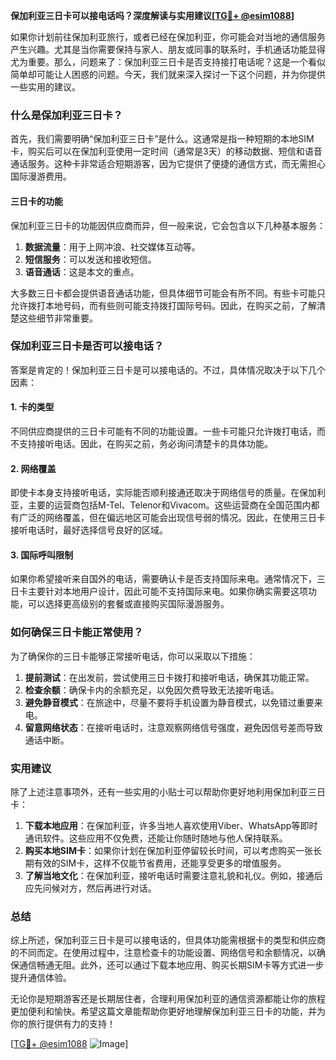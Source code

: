 **保加利亚三日卡可以接电话吗？深度解读与实用建议[[TG💪+ @esim1088](https://t.me/s/esim1088)]**

如果你计划前往保加利亚旅行，或者已经在保加利亚，你可能会对当地的通信服务产生兴趣。尤其是当你需要保持与家人、朋友或同事的联系时，手机通话功能显得尤为重要。那么，问题来了：保加利亚三日卡是否支持接打电话呢？这是一个看似简单却可能让人困惑的问题。今天，我们就来深入探讨一下这个问题，并为你提供一些实用的建议。

### 什么是保加利亚三日卡？

首先，我们需要明确“保加利亚三日卡”是什么。这通常是指一种短期的本地SIM卡，购买后可以在保加利亚使用一定时间（通常是3天）的移动数据、短信和语音通话服务。这种卡非常适合短期游客，因为它提供了便捷的通信方式，而无需担心国际漫游费用。

#### 三日卡的功能

保加利亚三日卡的功能因供应商而异，但一般来说，它会包含以下几种基本服务：

1. **数据流量**：用于上网冲浪、社交媒体互动等。
2. **短信服务**：可以发送和接收短信。
3. **语音通话**：这是本文的重点。

大多数三日卡都会提供语音通话功能，但具体细节可能会有所不同。有些卡可能只允许拨打本地号码，而有些则可能支持拨打国际号码。因此，在购买之前，了解清楚这些细节非常重要。

### 保加利亚三日卡是否可以接电话？

答案是肯定的！保加利亚三日卡是可以接电话的。不过，具体情况取决于以下几个因素：

#### 1. 卡的类型

不同供应商提供的三日卡可能有不同的功能设置。一些卡可能只允许拨打电话，而不支持接听电话。因此，在购买之前，务必询问清楚卡的具体功能。

#### 2. 网络覆盖

即使卡本身支持接听电话，实际能否顺利接通还取决于网络信号的质量。在保加利亚，主要的运营商包括M-Tel、Telenor和Vivacom。这些运营商在全国范围内都有广泛的网络覆盖，但在偏远地区可能会出现信号弱的情况。因此，在使用三日卡接听电话时，最好选择信号良好的区域。

#### 3. 国际呼叫限制

如果你希望接听来自国外的电话，需要确认卡是否支持国际来电。通常情况下，三日卡主要针对本地用户设计，因此可能不支持国际来电。如果你确实需要这项功能，可以选择更高级别的套餐或直接购买国际漫游服务。

### 如何确保三日卡能正常使用？

为了确保你的三日卡能够正常接听电话，你可以采取以下措施：

1. **提前测试**：在出发前，尝试使用三日卡拨打和接听电话，确保其功能正常。
2. **检查余额**：确保卡内的余额充足，以免因欠费导致无法接听电话。
3. **避免静音模式**：在旅途中，尽量不要将手机设置为静音模式，以免错过重要来电。
4. **留意网络状态**：在接听电话时，注意观察网络信号强度，避免因信号差而导致通话中断。

### 实用建议

除了上述注意事项外，还有一些实用的小贴士可以帮助你更好地利用保加利亚三日卡：

1. **下载本地应用**：在保加利亚，许多当地人喜欢使用Viber、WhatsApp等即时通讯软件。这些应用不仅免费，还能让你随时随地与他人保持联系。
2. **购买本地SIM卡**：如果你计划在保加利亚停留较长时间，可以考虑购买一张长期有效的SIM卡，这样不仅能节省费用，还能享受更多的增值服务。
3. **了解当地文化**：在保加利亚，接听电话时需要注意礼貌和礼仪。例如，接通后应先问候对方，然后再进行对话。

### 总结

综上所述，保加利亚三日卡是可以接电话的，但具体功能需根据卡的类型和供应商的不同而定。在使用过程中，注意检查卡的功能设置、网络信号和余额情况，以确保通信畅通无阻。此外，还可以通过下载本地应用、购买长期SIM卡等方式进一步提升通信体验。

无论你是短期游客还是长期居住者，合理利用保加利亚的通信资源都能让你的旅程更加便利和愉快。希望这篇文章能帮助你更好地理解保加利亚三日卡的功能，并为你的旅行提供有力的支持！

[[TG💪+ @esim1088](https://t.me/s/esim1088) ![Image](https://i.postimg.cc/4NQfJmqS/Snipaste-2025-05-13-00-14-12.png)]